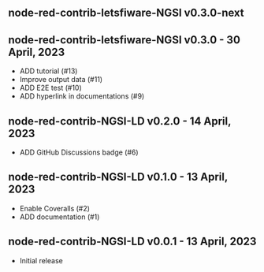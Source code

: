 ## node-red-contrib-letsfiware-NGSI v0.3.0-next

## node-red-contrib-letsfiware-NGSI v0.3.0 - 30 April, 2023

-   ADD tutorial (#13)
-   Improve output data (#11)
-   ADD E2E test (#10)
-   ADD hyperlink in documentations (#9)

## node-red-contrib-NGSI-LD v0.2.0 - 14 April, 2023

-   ADD GitHub Discussions badge (#6)

## node-red-contrib-NGSI-LD v0.1.0 - 13 April, 2023

-   Enable Coveralls (#2)
-   ADD documentation (#1)

## node-red-contrib-NGSI-LD v0.0.1 - 13 April, 2023

-   Initial release
